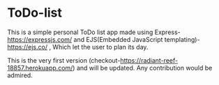 # ToDo-list
This is a simple personal ToDo list app made using Express-https://expressjs.com/ and EJS(Embedded JavaScript templating)-https://ejs.co/ , Which let the user to plan its day.

This is the very first version (checkout-https://radiant-reef-18857.herokuapp.com/) and will be updated.
Any contribution would be admired.
